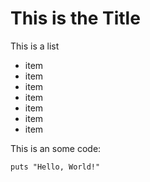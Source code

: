 This is the Title
=================

This is a list

- item
- item
- item
- item
- item
- item
- item

This is an some code:

    puts "Hello, World!"
